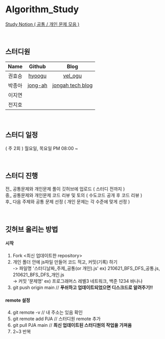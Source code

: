 # Algorithm_Study

[Study Notion ( 공통 / 개인 문제 모음 )](https://www.notion.so/5ec04b22917e42d8a57560c553f3e1c0?v=a3588295629e46c3af3d504036a5d847, "Notion Link") 

<br/>

## 스터디원 

|Name|Github|Blog|
|:---:|:---:|:---:|
|권효승|[hyoogu](https://github.com/hyoogu, "Github Link")|[vel_ogu](https://velog.io/@idhyo0o, "Blog Link")|
|박종아|[jong-ah](https://github.com/jong-ah, "Github Link")|[jongah tech blog](https://medium.com/jongah-tech-blog, "Blog Link")|
|이지연|||
|전지호|||

<br/>

## 스터디 일정

( 주 2회 ) 월요일, 목요일 PM 08:00 ~

<br/>

## 스터디 진행

전_ 공통문제와 개인문제 풀이 깃허브에 업로드 ( 스터디 전까지 )   
중_ 공통문제와 개인문제 코드 리뷰 및 토의 ( 수도코드 공개 후 코드 리뷰 )   
후_ 다음 주제와 공통 문제 선정 ( 개인 문제는 각 수준에 맞게 선정 )   

<br/>

## 깃허브 올리는 방법

#### 시작
01. Fork <최신 업데이트한 repository>   
02. 개인 폴더 안에 js파일 만들어 코드 적고, 커밋(기록) 하기   
-> 파일명 '스터디날짜_주제_공통(or 개인).js' ex) 210621_BFS_DFS_공통.js, 210621_BFS_DFS_개인.js   
-> 커밋 '문제명' ex) 프로그래머스 레벨3 네트워크, 백준 1234 바나나   
03. git push origin main // **푸쉬하고 업데이트되었으면 디스크드로 알려주기!!**    

#### remote 설정
04. git remote -v // 내 주소는 있음 확인   
05. git remote add PJA <PJA remote repository> // 스터디원 remote 추가   
06. git pull PJA main // **최신 업데이트된 스터디원의 작업을 가져옴**   
07. 2~3 반복 

